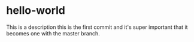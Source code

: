 # hello-world
This is a description
this is the first commit and it's super important that it becomes one with the master branch.
